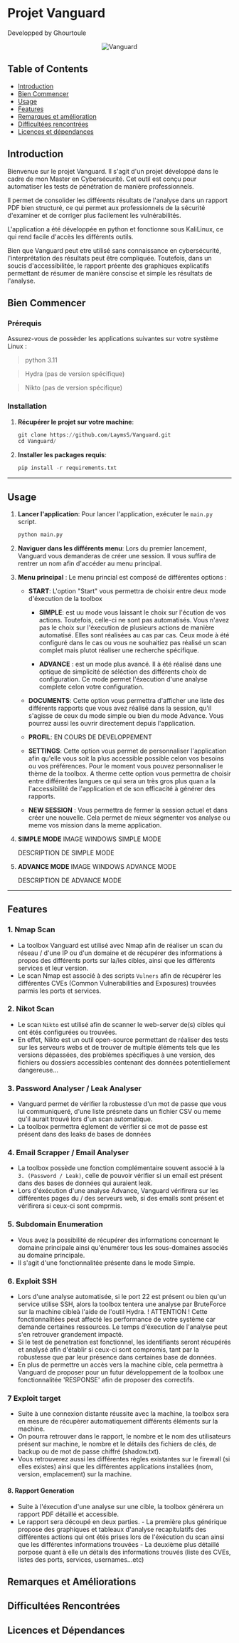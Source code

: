# Projet Vanguard
Developped by Ghourtoule

<p align="center">
  <img src="vanguard_git.png" alt="Vanguard"/>
</p>

## Table of Contents
- [Introduction](#Introduction)
- [Bien Commencer](#Bien-commencer)
- [Usage](#Usage)
- [Features](#Features)
- [Remarques et amélioration](#Remarques-et-Améliorations)
- [Difficultées rencontrées](#Difficultées-rencontrées)
- [Licences et dépendances](#Licences-et-dépendances)

## Introduction

Bienvenue sur le projet Vanguard.
Il s'agit d'un projet développé dans le cadre de mon Master en Cybersécurité.
Cet outil est conçu pour automatiser les tests de pénétration de manière professionnels.

Il permet de consolider les différents résultats de l'analyse dans un rapport PDF bien structuré, ce qui permet aux professionnels de la sécurité d'examiner et de corriger plus facilement les vulnérabilités.

L'application a été développée en python et fonctionne sous KaliLinux, ce qui rend facile d'accès les différents outils.

Bien que Vanguard peut etre utilisé sans connaissance en cybersécurité, l'interprétation des résultats peut être compliquée.
Toutefois, dans un soucis d'accessibilitée, le rapport préente des graphiques explicatifs permettant de résumer de manière conscise et simple les résultats de l'analyse.


## Bien Commencer

### Prérequis

Assurez-vous de possèder les applications suivantes sur votre système Linux :

> python 3.11

> Hydra (pas de version spécifique)

> Nikto (pas de version spécifique)

### Installation

1. **Récupérer le projet sur votre machine**:
      ```python
      git clone https://github.com/LaymsS/Vanguard.git
      cd Vanguard/
      ```

2. **Installer les packages requis**:
      ```python
      pip install -r requirements.txt
      ```
---

## Usage

1. **Lancer l'application**: Pour lancer l'application, exécuter le  `main.py` script. 
   ```python
   python main.py

2. **Naviguer dans les différents menu**: Lors du premier lancement, Vanguard vous demanderas de créer une session. Il vous suffira de rentrer un nom afin d'accéder au menu principal.

3.  **Menu principal** : Le menu princial est composé de différentes options :

      - **START**: L'option "Start" vous permettra de choisir entre deux mode d'éxecution de la toolbox
        
        - **SIMPLE**: est uu mode vous laissant le choix sur l'écution de vos actions. Toutefois, celle-ci ne sont pas automatisés. Vous n'avez pas le choix sur l'éxecution de plusieurs actions de manière automatisé. Elles sont réalisées au cas par cas. Ceux mode à été configuré dans le cas ou vous ne souhaitiez pas réalisé un scan complet mais plutot réaliser une recherche spécifique.
          
        - **ADVANCE** : est un mode plus avancé. Il à été réalisé dans une optique de simplicité de séléction des différents choix de configuration. Ce mode permet l'éxecution d'une analyse complete celon votre configuration.
          
      - **DOCUMENTS**: Cette option vous permettra d'afficher une liste des différents rapports que vous avez réalisé dans la session, qu'il s'agisse de ceux du mode simple ou bien du mode Advance. Vous pourrez aussi les ouvrir directement depuis l'application.
        
      - **PROFIL**: EN COURS DE DEVELOPPEMENT
        
      - **SETTINGS**: Cette option vous permet de personnaliser l'application afin qu'elle vous soit la plus accessible possible celon vos besoins ou vos préférences. Pour le moment vous pouvez personnaliser le thème de la toolbox. A therme cette option vous permettra de choisir entre différentes langues ce qui sera un très gros plus quan a la l'accessibilité de l'application et de son efficacité à générer des rapports.
        
      - **NEW SESSION** : Vous permettra de fermer la session actuel et dans créer une nouvelle. Cela permet de mieux ségmenter vos analyse ou meme vos mission dans la meme application. 


1. **SIMPLE MODE**
   IMAGE WINDOWS SIMPLE MODE

   DESCRIPTION DE SIMPLE MODE

2. **ADVANCE MODE**
   IMAGE WINDOWS ADVANCE MODE

   DESCRIPTION DE ADVANCE MODE

---

## Features

  ### 1. Nmap Scan
  - La toolbox Vanguard est utilisé avec Nmap afin de réaliser un scan du réseau / d'une IP ou d'un domaine et de récupérer des informations à propos des différents ports sur la/les cibles, ainsi que les différents services et leur version.
  - Le scan Nmap est associé à des scripts `Vulners` afin de récupérer les différentes CVEs (Common Vulnerabilities and Exposures) trouvées parmis les ports et services.
  
  ### 2. Nikot Scan
  - Le scan `Nikto` est utilisé afin de scanner le web-server de(s) cibles qui ont étés configurées ou trouvées.
  - En effet, Nikto est un outil open-source permettant de réaliser des tests sur les serveurs webs et de trouver de multiple éléments tels que les versions dépassées, des problèmes spécifiques à une version, des fichiers ou dossiers accessibles contenant des données potentiellement dangereuse...
  
  ### 3. Password Analyser / Leak Analyser
  - Vanguard permet de vérifier la robustesse d'un mot de passe que vous lui communiqueré, d'une liste présnete dans un fichier CSV ou meme qu'il aurait trouvé lors d'un scan automatique.
  - La toolbox permettra églement de vérifier si ce mot de passe est présent dans des leaks de bases de données
  
  ### 4. Email Scrapper / Email Analyser
  - La toolbox possède une fonction complémentaire souvent associé à la `3. (Password / Leak)`, celle de pouvoir vérifier si un email est présent dans des bases de données qui auraient leak.
  - Lors d'éxécution d'une analyse Advance, Vanguard vérifirera sur les différentes pages du / des serveurs web, si des emails sont présent et vérifirera si ceux-ci sont comprmis.
  
  ### 5. Subdomain Enumeration
  - Vous avez la possibilité de récupérer des informations concernant le domaine principale ainsi qu'énumérer tous les sous-domaines associés au domaine principale.
  - Il s'agit d'une fonctionnalitée présente dans le mode Simple.
  
  ### 6. Exploit SSH
  - Lors d'une analyse automatisée, si le port 22 est présent ou bien qu'un service utilise SSH, alors la toolbox tentera une analyse par BruteForce sur la machine cibleà l'aide de l'outil Hydra.
  ! ATTENTION ! Cette fonctionnalitées peut affecté les performance de votre système car demande certaines ressources. Le temps d'éxecution de l'analyse peut s'en retrouver grandement impacté.
  - Si le test de penetration est fonctionnel, les identifiants seront récupérés et analysé afin d'établir si ceux-ci sont compromis, tant par la robustesse que par leur présence dans certaines base de données.
  - En plus de permettre un accès vers la machine cible, cela permettra à Vanguard de proposer pour un futur développement de la toolbox une fonctionnalitée 'RESPONSE' afin de proposer des correctifs.
  
  ### 7 Exploit target
  - Suite à une connexion distante réussite avec la machine, la toolbox sera en mesure de récupèrer automatiquement différents éléments sur la machine.
  - On pourra retrouver dans le rapport, le nombre et le nom des utilisateurs présent sur machine, le nombre et le détails des fichiers de clés, de backup ou de mot de passe chiffré (shadow.txt).
  - Vous retrouverez aussi les différentes règles existantes sur le firewall (si elles existes) ainsi que les différentes applications installées (nom, version, emplacement) sur la machine.
  
  #### 8. Rapport Generation
  - Suite à l'éxecution d'une analyse sur une cible, la toolbox générera un rapport PDF détaillé et accessible.
  - Le rapport sera découpé en deux parties.
        - La première plus générique propose des graphiques et tableaux d'analyse recapitulatifs des différentes actions qui ont étés prises lors de l'éxécution du scan ainsi que les différentes informations trouvées
        - La deuxième plus détaillé porpose quant à elle un détails des informations trouvés (liste des CVEs, listes des ports, services, usernames...etc)

## Remarques et Améliorations

## Difficultées Rencontrées

## Licences et Dépendances
